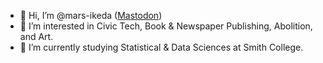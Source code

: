 - 👋 Hi, I’m @mars-ikeda (<a rel="me" href="https://data-folks.masto.host/@Mars_Ikeda">Mastodon</a>)
- 👀 I’m interested in Civic Tech, Book & Newspaper Publishing, Abolition, and Art.
- 🌱 I’m currently studying Statistical & Data Sciences at Smith College.

<!---
mars-ikeda/mars-ikeda is a ✨ special ✨ repository because its `README.md` (this file) appears on your GitHub profile.
You can click the Preview link to take a look at your changes.
--->
